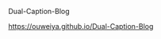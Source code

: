 Dual-Caption-Blog

<!-- npm run swizzle @docusaurus/theme-classic Icon/Language -- --eject --danger
npm run swizzle @docusaurus/theme-classic NavbarItem/DropdownNavbarItem -- --eject --danger
npm run swizzle @docusaurus/theme-classic NavbarItem/LocaleDropdownNavbarItem -- --eject --danger
npm run swizzle @docusaurus/theme-classic NavbarItem/DefaultNavbarItem -- --eject --danger
npm run swizzle @docusaurus/theme-classic BlogSidebar/Desktop -- --eject --danger
npm run swizzle @docusaurus/theme-classic BlogPostItems -- --eject --danger
npm run swizzle @docusaurus/theme-classic BlogSidebar/Mobile -- --eject --danger

npm run swizzle -- --list

IconLanguage
DropdownNavbarItem.js

Icon/Language
NavbarItem/DropdownNavbarItem


LocaleDropdownNavbarItem

BlogSidebar

BlogPostItems


BlogSidebar


 -->

https://ouweiya.github.io/Dual-Caption-Blog

